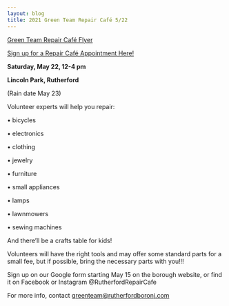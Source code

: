 ```yaml
---
layout: blog
title: 2021 Green Team Repair Café 5/22
---
```


[Green Team Repair Café Flyer](https://storage.googleapis.com/static.rutherford-nj.com/committees/green-team/posts/repair%20cafe%20flier%206.0.docx.pdf)

[Sign up for a Repair Café Appointment Here!](https://docs.google.com/forms/d/e/1FAIpQLSfnYd2jH8e4MKZwkhhgIUgnwB8bSQP1XpQ6VjlPCX34xA69yA/viewform)

**Saturday, May 22, 12-4 pm**

**Lincoln Park, Rutherford**

(Rain date May 23)

Volunteer experts will help you repair: 

• bicycles 

• electronics 

• clothing 

• jewelry 

• furniture 

• small appliances 

• lamps 

• lawnmowers 

• sewing machines

And there’ll be a crafts table for kids!

Volunteers  will have the right tools and may offer some standard parts for a small fee, but if possible, bring the necessary parts with you!!!

Sign up on our Google form starting May 15 on the borough website, or find it on Facebook or Instagram @RutherfordRepairCafe

For more info, contact greenteam@rutherfordboronj.com

